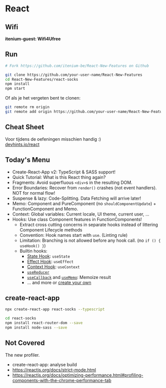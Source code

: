 React
=====

## Wifi

**itenium-guest: Wifi4Ufree**


## Run

```bash
# Fork https://github.com/itenium-be/React-New-Features on Github

git clone https://github.com/your-user-name/React-New-Features
cd React-New-Features/react-socks
npm install
npm start
```

Of als je het vergeten bent te clonen:

```bash
git remote rm origin
git remote add origin https://github.com/your-user-name/React-New-Features
```


## Cheat Sheet

Voor tijdens de oefeningen misschien handig :)  
[devhints.io/react](https://devhints.io/react)


## Today's Menu

- Create-React-App v2: TypeScript & SASS support!
- Quick Tutorial: What is this React thing again?
- Fragments: Avoid superfluous `<div>`s in the resulting DOM.
- Error Boundaries: Recover from `render()` crashes (not event handlers). NOT for normal flow!
- Suspense & lazy: Code-Splitting. Data Fetching will arrive later!
- Memo: Component and PureComponent (no `shouldComponentUpdate`) + FunctionComponent and Memo.
- Context: Global variables: Current locale, UI theme, current user, ...
- Hooks: Use class Component features in FunctionComponents!
    - Extract cross cutting concerns in separate hooks instead of littering Component Lifecycle methods
    - Convention: Hook names start with `use`. (Linting rule)
    - Limitation: Branching is not allowed before any hook call. (no `if () { useHook() }`)
    - Builtin hooks:
        - [State Hook](https://reactjs.org/docs/hooks-state.html): `useState`
        - [Effect Hook](https://reactjs.org/docs/hooks-effect.html): `useEffect`
        - [Context Hook](https://reactjs.org/docs/hooks-reference.html#usecontext): `useContext`
        - [`useReducer`](https://reactjs.org/docs/hooks-reference.html#usereducer)
        - [`useCallback`](https://reactjs.org/docs/hooks-reference.html#usecallback) and [`useMemo`](https://reactjs.org/docs/hooks-reference.html#usememo): Memoize result
        - ... and more or [create your own](https://reactjs.org/docs/hooks-custom.html)



## create-react-app

```bash
npx create-react-app react-socks --typescript

cd react-socks
npm install react-router-dom --save
npm install node-sass --save
```


## Not Covered

The new profiler.

- create-react-app: analyse build
- https://reactjs.org/docs/strict-mode.html
- https://reactjs.org/docs/optimizing-performance.html#profiling-components-with-the-chrome-performance-tab
